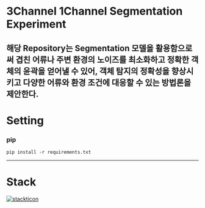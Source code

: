# 3Channel 1Channel Segmentation Experiment
해당 Repository는 Segmentation 모델을 활용함으로써 겹친 어류나 주변 환경의 노이즈를 최소화하고 정확한 객체의 윤곽을 얻어낼 수 있어, 객체 탐지의 정확성을 향상시키고 다양한 어류와 환경 조건에 대응할 수 있는 방법론을 제안한다.
---

# Setting
### pip
```
pip install -r requirements.txt
```
---

# Stack
[![stackticon](https://firebasestorage.googleapis.com/v0/b/stackticon-81399.appspot.com/o/images%2F1708332878105?alt=media&token=00cf3710-1814-45c6-8773-99b9eb8184dd)](https://github.com/msdio/stackticon)
